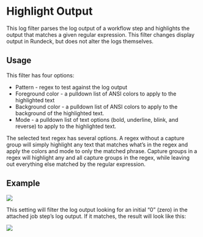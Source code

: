 # Highlight Output

This log filter parses the log output of a workflow step and highlights the output that matches a given regular expression. This filter changes display output in Rundeck, but does not alter the logs themselves.

## Usage

This filter has four options:

  - Pattern - regex to test against the log output
  - Foreground color - a pulldown list of ANSI colors to apply to the highlighted text
  - Background color - a pulldown list of ANSI colors to apply to the background of the highlighted text.
  - Mode - a pulldown list of text options (bold, underline, blink, and reverse) to apply to the highlighted text.

The selected text regex has several options. A regex without a capture group will simply highlight any text that matches what’s in the regex and apply the colors and mode to only the matched phrase. Capture groups in a regex will highlight any and all capture groups in the regex, while leaving out everything else matched by the regular expression.

## Example

![](@assets/img/logfilter-highlight-example1.png)

This setting will filter the log output looking for an initial “0” (zero) in the attached job step’s log output. If it matches, the result will look like this:

![](@assets/img/logfilter-highlight-example2.png)
